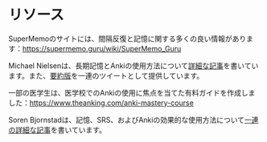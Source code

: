 # リソース

SuperMemoのサイトには、間隔反復と記憶に関する多くの良い情報があります：<https://supermemo.guru/wiki/SuperMemo_Guru>

Michael Nielsenは、長期記憶とAnkiの使用方法について[詳細な記事](http://augmentingcognition.com/ltm.html)を書いています。また、[要約版](https://twitter.com/michael_nielsen/status/957763229454774272)を一連のツイートとして提供しています。

一部の医学生は、医学校でのAnkiの使用に焦点を当てた有料ガイドを作成しました：<https://www.theanking.com/anki-mastery-course>

Soren Bjornstadは、記憶、SRS、およびAnkiの効果的な使用方法について[一連の詳細な記事](https://controlaltbackspace.org/categories/memory/)を書いています。